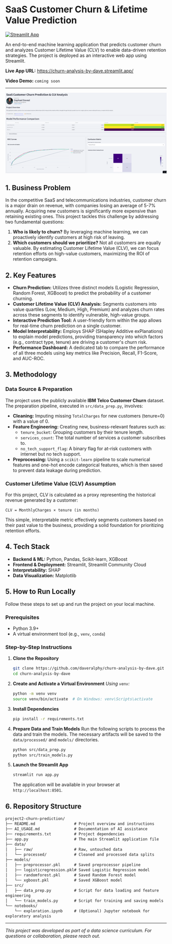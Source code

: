 # SaaS Customer Churn & Lifetime Value Prediction

[![Streamlit App](https://static.streamlit.io/badges/streamlit_badge_black_white.svg)](https://churn-analysis-by-dave.streamlit.app/)

An end-to-end machine learning application that predicts customer churn and analyzes Customer Lifetime Value (CLV) to enable data-driven retention strategies. The project is deployed as an interactive web app using Streamlit.

**Live App URL:** https://churn-analysis-by-dave.streamlit.app/

**Video Demo:** `coming soon`

---

![App Screenshot](assets/churndashboard.png)

## 1. Business Problem

In the competitive SaaS and telecommunications industries, customer churn is a major drain on revenue, with companies losing an average of 5-7% annually. Acquiring new customers is significantly more expensive than retaining existing ones. This project tackles this challenge by addressing two fundamental questions:

1.  **Who is likely to churn?** By leveraging machine learning, we can proactively identify customers at high risk of leaving.
2.  **Which customers should we prioritize?** Not all customers are equally valuable. By estimating Customer Lifetime Value (CLV), we can focus retention efforts on high-value customers, maximizing the ROI of retention campaigns.

## 2. Key Features

*   **Churn Prediction:** Utilizes three distinct models (Logistic Regression, Random Forest, XGBoost) to predict the probability of a customer churning.
*   **Customer Lifetime Value (CLV) Analysis:** Segments customers into value quartiles (Low, Medium, High, Premium) and analyzes churn rates across these segments to identify vulnerable, high-value groups.
*   **Interactive Prediction Tool:** A user-friendly form within the app allows for real-time churn prediction on a single customer.
*   **Model Interpretability:** Employs SHAP (SHapley Additive exPlanations) to explain model predictions, providing transparency into which factors (e.g., contract type, tenure) are driving a customer's churn risk.
*   **Performance Dashboard:** A dedicated tab to compare the performance of all three models using key metrics like Precision, Recall, F1-Score, and AUC-ROC.

## 3. Methodology

### Data Source & Preparation

The project uses the publicly available **IBM Telco Customer Churn** dataset. The preparation pipeline, executed in `src/data_prep.py`, involves:
*   **Cleaning:** Imputing missing `TotalCharges` for new customers (tenure=0) with a value of 0.
*   **Feature Engineering:** Creating new, business-relevant features such as:
    *   `tenure_bucket`: Grouping customers by their tenure length.
    *   `services_count`: The total number of services a customer subscribes to.
    *   `no_tech_support_flag`: A binary flag for at-risk customers with internet but no tech support.
*   **Preprocessing:** Using a `scikit-learn` pipeline to scale numerical features and one-hot encode categorical features, which is then saved to prevent data leakage during prediction.

### Customer Lifetime Value (CLV) Assumption

For this project, CLV is calculated as a proxy representing the historical revenue generated by a customer:

```
CLV = MonthlyCharges × tenure (in months)
```

This simple, interpretable metric effectively segments customers based on their past value to the business, providing a solid foundation for prioritizing retention efforts.

## 4. Tech Stack

*   **Backend & ML:** Python, Pandas, Scikit-learn, XGBoost
*   **Frontend & Deployment:** Streamlit, Streamlit Community Cloud
*   **Interpretability:** SHAP
*   **Data Visualization:** Matplotlib

## 5. How to Run Locally

Follow these steps to set up and run the project on your local machine.

### Prerequisites
*   Python 3.9+
*   A virtual environment tool (e.g., `venv`, `conda`)

### Step-by-Step Instructions

1.  **Clone the Repository**
    ```bash
    git clone https://github.com/daveralphy/churn-analysis-by-dave.git
    cd churn-analysis-by-dave
    ```

2.  **Create and Activate a Virtual Environment**
    *Using `venv`:*
    ```bash
    python -m venv venv
    source venv/bin/activate  # On Windows: venv\Scripts\activate
    ```

3.  **Install Dependencies**
    ```bash
    pip install -r requirements.txt
    ```

4.  **Prepare Data and Train Models**
    Run the following scripts to process the data and train the models. The necessary artifacts will be saved to the `data/processed/` and `models/` directories.
    ```bash
    python src/data_prep.py
    python src/train_models.py
    ```

5.  **Launch the Streamlit App**
    ```bash
    streamlit run app.py
    ```
    The application will be available in your browser at `http://localhost:8501`.

## 6. Repository Structure

```
project2-churn-prediction/
├── README.md                 # Project overview and instructions
├── AI_USAGE.md               # Documentation of AI assistance
├── requirements.txt          # Project dependencies
├── app.py                    # The main Streamlit application file
├── data/
│   ├── raw/                  # Raw, untouched data
│   └── processed/            # Cleaned and processed data splits
├── models/
│   ├── preprocessor.pkl      # Saved preprocessor pipeline
│   ├── logisticregression.pkl# Saved Logistic Regression model
│   ├── randomforest.pkl      # Saved Random Forest model
│   └── xgboost.pkl           # Saved XGBoost model
├── src/
│   ├── data_prep.py          # Script for data loading and feature engineering
│   └── train_models.py       # Script for training and saving models
└── notebooks/
    └── exploration.ipynb     # (Optional) Jupyter notebook for exploratory analysis
```

---

*This project was developed as part of a data science curriculum. For questions or collaboration, please reach out.*